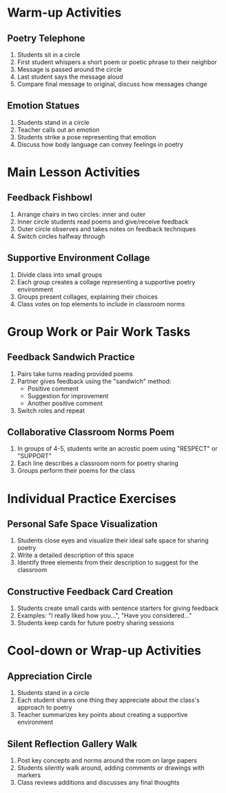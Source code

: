 # Warm-up Activities

## Poetry Telephone

1. Students sit in a circle
2. First student whispers a short poem or poetic phrase to their neighbor
3. Message is passed around the circle
4. Last student says the message aloud
5. Compare final message to original, discuss how messages change

## Emotion Statues

1. Students stand in a circle
2. Teacher calls out an emotion
3. Students strike a pose representing that emotion
4. Discuss how body language can convey feelings in poetry

# Main Lesson Activities

## Feedback Fishbowl

1. Arrange chairs in two circles: inner and outer
2. Inner circle students read poems and give/receive feedback
3. Outer circle observes and takes notes on feedback techniques
4. Switch circles halfway through

## Supportive Environment Collage

1. Divide class into small groups
2. Each group creates a collage representing a supportive poetry environment
3. Groups present collages, explaining their choices
4. Class votes on top elements to include in classroom norms

# Group Work or Pair Work Tasks

## Feedback Sandwich Practice

1. Pairs take turns reading provided poems
2. Partner gives feedback using the "sandwich" method:
   - Positive comment
   - Suggestion for improvement
   - Another positive comment
3. Switch roles and repeat

## Collaborative Classroom Norms Poem

1. In groups of 4-5, students write an acrostic poem using "RESPECT" or "SUPPORT"
2. Each line describes a classroom norm for poetry sharing
3. Groups perform their poems for the class

# Individual Practice Exercises

## Personal Safe Space Visualization

1. Students close eyes and visualize their ideal safe space for sharing poetry
2. Write a detailed description of this space
3. Identify three elements from their description to suggest for the classroom

## Constructive Feedback Card Creation

1. Students create small cards with sentence starters for giving feedback
2. Examples: "I really liked how you...", "Have you considered..."
3. Students keep cards for future poetry sharing sessions

# Cool-down or Wrap-up Activities

## Appreciation Circle

1. Students stand in a circle
2. Each student shares one thing they appreciate about the class's approach to poetry
3. Teacher summarizes key points about creating a supportive environment

## Silent Reflection Gallery Walk

1. Post key concepts and norms around the room on large papers
2. Students silently walk around, adding comments or drawings with markers
3. Class reviews additions and discusses any final thoughts